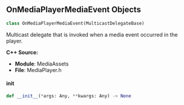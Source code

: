 ## OnMediaPlayerMediaEvent Objects

```python
class OnMediaPlayerMediaEvent(MulticastDelegateBase)
```

Multicast delegate that is invoked when a media event occurred in the player.

**C++ Source:**

- **Module**: MediaAssets
- **File**: MediaPlayer.h

<a id="unreal.OnMediaPlayerMediaEvent.__init__"></a>

#### __init__

```python
def __init__(*args: Any, **kwargs: Any) -> None
```

<a id="unreal.OnMediaPlayerMediaOpened"></a>